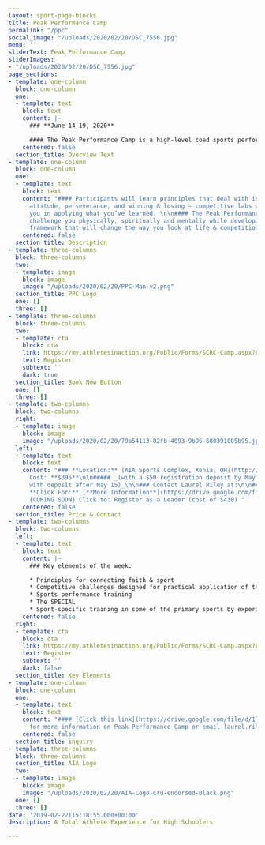 ```yaml
---
layout: sport-page-blocks
title: Peak Performance Camp
permalink: "/ppc"
social_image: "/uploads/2020/02/20/DSC_7556.jpg"
menu: ''
sliderText: Peak Performance Camp
sliderImages:
- "/uploads/2020/02/20/DSC_7556.jpg"
page_sections:
- template: one-column
  block: one-column
  one:
  - template: text
    block: text
    content: |-
      ### **June 14-19, 2020**

      #### The Peak Performance Camp is a high-level coed sports performance **camp for** **high school athletes**. Based on Athletes in Action's successful Ultimate Training Camp model, this camp will challenge you to raise your game to the next level!
    centered: false
  section_title: Overview Text
- template: one-column
  block: one-column
  one:
  - template: text
    block: text
    content: "#### Participants will learn principles that deal with issues like motivation,
      attitude, perseverance, and winning & losing – competitive labs will engage
      you in applying what you’ve learned. \n\n#### The Peak Performance Camp will
      challenge you physically, spiritually and mentally while developing a leadership
      framework that will change the way you look at life & competition."
    centered: false
  section_title: Description
- template: three-columns
  block: three-columns
  two:
  - template: image
    block: image
    image: "/uploads/2020/02/20/PPC-Man-v2.png"
  section_title: PPC Logo
  one: []
  three: []
- template: three-columns
  block: three-columns
  two:
  - template: cta
    block: cta
    link: https://my.athletesinaction.org/Public/Forms/SCRC-Camp.aspx?EventID=2122
    text: Register
    subtext: ''
    dark: true
  section_title: Book Now Button
  one: []
  three: []
- template: two-columns
  block: two-columns
  right:
  - template: image
    block: image
    image: "/uploads/2020/02/20/79a54113-82fb-4093-9b96-680391805b95.jpg"
  left:
  - template: text
    block: text
    content: "### **Location:** [AIA Sports Complex, Xenia, OH](http://www.aiasportscomplex.com/)\n\n###
      Cost: **$395**\n\n##### _(with a $50 registration deposit by May 15 or $445
      with deposit after May 15)_\n\n### Contact Laurel Riley at:\n\n### laurel.riley@athletesinaction.org\n\n###
      **Click For:** [**More Information**](https://drive.google.com/file/d/1lfSHomGBU7ZYs0sEj6LYf93ZdKAUTeII/view?usp=sharing)\n\n####
      {COMING SOON} Click to: Register as a Leader (cost of $430) "
    centered: false
  section_title: Price & Contact
- template: two-columns
  block: two-columns
  left:
  - template: text
    block: text
    content: |-
      ### Key elements of the week:

      * Principles for connecting faith & sport
      * Competitive challenges designed for practical application of the principles
      * Sports performance training
      * The SPECIAL
      * Sport-specific training in some of the primary sports by experienced coaches and collegiate athletes
    centered: false
  right:
  - template: cta
    block: cta
    link: https://my.athletesinaction.org/Public/Forms/SCRC-Camp.aspx?EventID=2122
    text: Register
    subtext: ''
    dark: false
  section_title: Key Elements
- template: one-column
  block: one-column
  one:
  - template: text
    block: text
    content: "#### [Click this link](https://drive.google.com/file/d/1lfSHomGBU7ZYs0sEj6LYf93ZdKAUTeII/view?usp=sharing)
      for more information on Peak Performance Camp or email laurel.riley@athletesinaction.org"
    centered: false
  section_title: inquiry
- template: three-columns
  block: three-columns
  section_title: AIA Logo
  two:
  - template: image
    block: image
    image: "/uploads/2020/02/20/AIA-Logo-Cru-endorsed-Black.png"
  one: []
  three: []
date: '2019-02-22T15:18:55.000+00:00'
description: A Total Athlete Experience for High Schoolers

---
```

